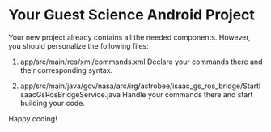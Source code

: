 # Your Guest Science Android Project

Your new project already contains all the needed components. However, you should 
personalize the following files:

1. app/src/main/res/xml/commands.xml
	Declare your commands there and their corresponding syntax.

2. app/src/main/java/gov/nasa/arc/irg/astrobee/isaac_gs_ros_bridge/StartIsaacGsRosBridgeService.java
	Handle your commands there and start building your code.

Happy coding!
